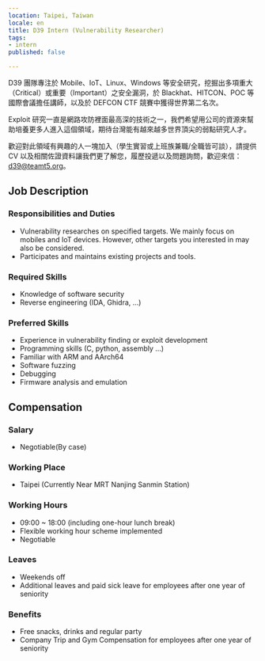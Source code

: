 ```yaml
---
location: Taipei, Taiwan
locale: en
title: D39 Intern (Vulnerability Researcher)
tags:
- intern
published: false

---
```

D39 團隊專注於 Mobile、IoT、Linux、Windows 等安全研究，挖掘出多項重大（Critical）或重要（Important）之安全漏洞，於 Blackhat、HITCON、POC 等國際會議擔任講師，以及於 DEFCON CTF 競賽中獲得世界第二名次。

Exploit 研究一直是網路攻防裡面最高深的技術之一，我們希望用公司的資源來幫助培養更多人進入這個領域，期待台灣能有越來越多世界頂尖的弱點研究人才。

歡迎對此領域有興趣的人一塊加入（學生實習或上班族兼職/全職皆可談），請提供 CV 以及相關佐證資料讓我們更了解您，履歷投遞以及問題詢問，歡迎來信：d39@teamt5.org。

## Job Description

### Responsibilities and Duties

* Vulnerability researches on specified targets. We mainly focus on mobiles and IoT devices. However, other targets you interested in may also be considered.
* Participates and maintains existing projects and tools.

### Required Skills

* Knowledge of software security
* Reverse engineering (IDA, Ghidra, ...)

### Preferred Skills

* Experience in vulnerability finding or exploit development
* Programming skills (C, python, assembly ...)
* Familiar with ARM and AArch64
* Software fuzzing
* Debugging
* Firmware analysis and emulation

## Compensation

### Salary

* Negotiable(By case)

### Working Place

* Taipei (Currently Near MRT Nanjing Sanmin Station)

### Working Hours

* 09:00 ~ 18:00 (including one-hour lunch break)
* Flexible working hour scheme implemented
* Negotiable

### Leaves

* Weekends off
* Additional leaves and paid sick leave for employees after one year of seniority

### Benefits

* Free snacks, drinks and regular party
* Company Trip and Gym Compensation for employees after one year of seniority